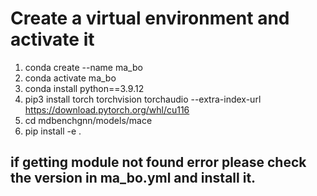 # Create a virtual environment and activate it
1. conda create --name ma_bo
2. conda activate ma_bo
3. conda install python==3.9.12
4. pip3 install torch torchvision torchaudio --extra-index-url https://download.pytorch.org/whl/cu116
5. cd mdbenchgnn/models/mace
6. pip install  -e . 

## if getting module not found error please check the version in ma_bo.yml and install it.

